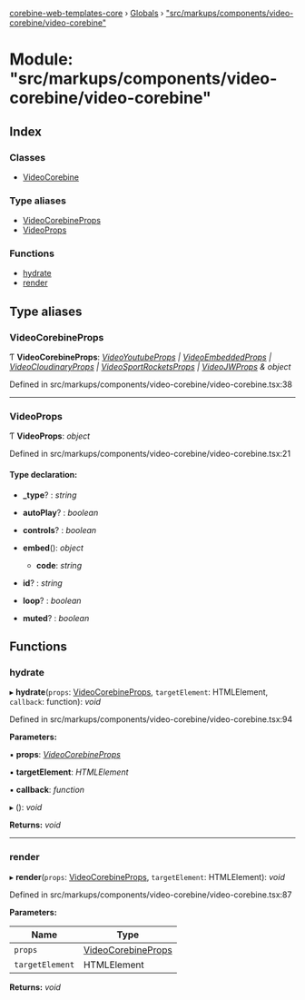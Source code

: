 [corebine-web-templates-core](../README.md) › [Globals](../globals.md) › ["src/markups/components/video-corebine/video-corebine"](_src_markups_components_video_corebine_video_corebine_.md)

# Module: "src/markups/components/video-corebine/video-corebine"

## Index

### Classes

* [VideoCorebine](../classes/_src_markups_components_video_corebine_video_corebine_.videocorebine.md)

### Type aliases

* [VideoCorebineProps](_src_markups_components_video_corebine_video_corebine_.md#videocorebineprops)
* [VideoProps](_src_markups_components_video_corebine_video_corebine_.md#videoprops)

### Functions

* [hydrate](_src_markups_components_video_corebine_video_corebine_.md#hydrate)
* [render](_src_markups_components_video_corebine_video_corebine_.md#render)

## Type aliases

###  VideoCorebineProps

Ƭ **VideoCorebineProps**: *[VideoYoutubeProps](_src_markups_components_video_youtube_video_youtube_.md#videoyoutubeprops) | [VideoEmbeddedProps](_src_markups_components_video_embedded_video_embedded_.md#videoembeddedprops) | [VideoCloudinaryProps](_src_markups_components_video_cloudinary_video_cloudinary_.md#videocloudinaryprops) | [VideoSportRocketsProps](_src_markups_components_video_sport_rockets_video_sport_rockets_.md#videosportrocketsprops) | [VideoJWProps](_src_markups_components_video_jw_video_jw_.md#videojwprops) & object*

Defined in src/markups/components/video-corebine/video-corebine.tsx:38

___

###  VideoProps

Ƭ **VideoProps**: *object*

Defined in src/markups/components/video-corebine/video-corebine.tsx:21

#### Type declaration:

* **_type**? : *string*

* **autoPlay**? : *boolean*

* **controls**? : *boolean*

* **embed**(): *object*

  * **code**: *string*

* **id**? : *string*

* **loop**? : *boolean*

* **muted**? : *boolean*

## Functions

###  hydrate

▸ **hydrate**(`props`: [VideoCorebineProps](_src_markups_components_video_corebine_video_corebine_.md#videocorebineprops), `targetElement`: HTMLElement, `callback`: function): *void*

Defined in src/markups/components/video-corebine/video-corebine.tsx:94

**Parameters:**

▪ **props**: *[VideoCorebineProps](_src_markups_components_video_corebine_video_corebine_.md#videocorebineprops)*

▪ **targetElement**: *HTMLElement*

▪ **callback**: *function*

▸ (): *void*

**Returns:** *void*

___

###  render

▸ **render**(`props`: [VideoCorebineProps](_src_markups_components_video_corebine_video_corebine_.md#videocorebineprops), `targetElement`: HTMLElement): *void*

Defined in src/markups/components/video-corebine/video-corebine.tsx:87

**Parameters:**

Name | Type |
------ | ------ |
`props` | [VideoCorebineProps](_src_markups_components_video_corebine_video_corebine_.md#videocorebineprops) |
`targetElement` | HTMLElement |

**Returns:** *void*
